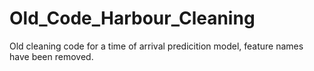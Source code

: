 # Old_Code_Harbour_Cleaning
Old cleaning code for a time of arrival predicition model, feature names have been removed.
